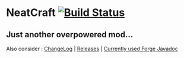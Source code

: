 NeatCraft [![Build Status](https://snap-ci.com/CMicro/NeatCraft/branch/master/build_image)](https://snap-ci.com/CMicro/NeatCraft/branch/master)
======================
Just another overpowered mod...
------------------
Also consider : [ChangeLog](https://github.com/CMicro/NeatCraft/blob/master/CHANGELOG.md) | [Releases](https://github.com/CMicro/NeatCraft/releases) | [Currently used Forge Javadoc](http://cmicro.github.io/NeatCraft/forge-javadoc/)
